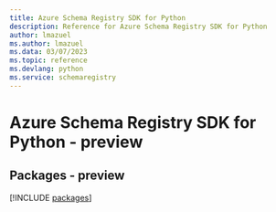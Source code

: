 ```yaml
---
title: Azure Schema Registry SDK for Python
description: Reference for Azure Schema Registry SDK for Python
author: lmazuel
ms.author: lmazuel
ms.data: 03/07/2023
ms.topic: reference
ms.devlang: python
ms.service: schemaregistry
---
```

# Azure Schema Registry SDK for Python - preview
## Packages - preview
[!INCLUDE [packages](schema-registry-index.md)]